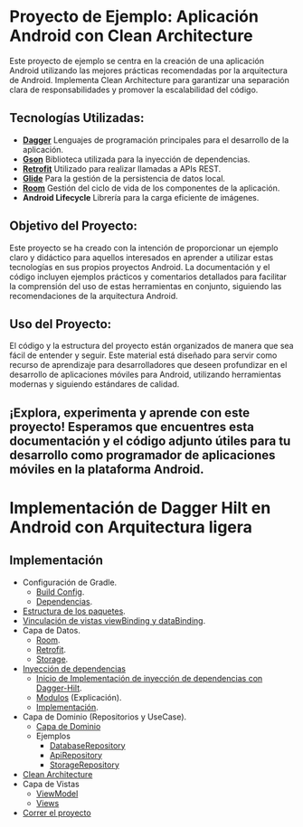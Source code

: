# Proyecto de Ejemplo: Aplicación Android con Clean Architecture

Este proyecto de ejemplo se centra en la creación de una aplicación Android utilizando las mejores
prácticas recomendadas por la arquitectura de Android. Implementa Clean Architecture para garantizar
una separación clara de responsabilidades y promover la escalabilidad del código.

## Tecnologías Utilizadas:

- **[Dagger](https://dagger.dev/dev-guide/android.html)** Lenguajes de programación principales para
  el desarrollo de la aplicación.
- **[Gson](https://github.com/google/gson)** Biblioteca utilizada para la inyección de dependencias.
- **[Retrofit](https://square.github.io/retrofit/)** Utilizado para realizar llamadas a APIs REST.
- **[Glide](https://github.com/bumptech/glide)**  Para la gestión de la persistencia de datos local.
- **[Room](https://developer.android.com/jetpack/androidx/releases/room)** Gestión del ciclo de vida
  de los componentes de la aplicación.
- **Android Lifecycle** Librería para la carga eficiente de imágenes.

## Objetivo del Proyecto:

Este proyecto se ha creado con la intención de proporcionar un ejemplo claro y didáctico para
aquellos interesados en aprender a utilizar estas tecnologías en sus propios proyectos Android. La
documentación y el código incluyen ejemplos prácticos y comentarios detallados para facilitar la
comprensión del uso de estas herramientas en conjunto, siguiendo las recomendaciones de la
arquitectura Android.

## Uso del Proyecto:

El código y la estructura del proyecto están organizados de manera que sea fácil de entender y
seguir. Este material está diseñado para servir como recurso de aprendizaje para desarrolladores que
deseen profundizar en el desarrollo de aplicaciones móviles para Android, utilizando herramientas
modernas y siguiendo estándares de calidad.

¡Explora, experimenta y aprende con este proyecto! Esperamos que encuentres esta documentación y el
código adjunto útiles para tu desarrollo como programador de aplicaciones móviles en la plataforma
Android.
---

# Implementación de Dagger Hilt en Android con Arquitectura ligera

## Implementación

- Configuración de Gradle.
    - [Build Config](Tutorial/BuildConfig.md).
    - [Dependencias](Tutorial/Dependencies.md).
- [Estructura de los paquetes](Tutorial/pakage.md).
- [Vinculación de vistas viewBinding y dataBinding](Tutorial/Binding.md).
- Capa de Datos.
    - [Room](Tutorial/Room.md).
    - [Retrofit](Tutorial/Retrofit.md).
    - [Storage](Tutorial/Storage.md).
- [Inyección de dependencias](Tutorial/DependenciesExplication.md)
  - [Inicio de Implementación de inyección de dependencias con Dagger-Hilt](Tutorial/DependenciesInjection.md).
  - [Modulos](Tutorial/Modulos.md) (Explicación).
  - [Implementación](Tutorial/Implementacion.md).
- Capa de Dominio (Repositorios y UseCase).
    - [Capa de Dominio](Tutorial/Repository.md)
    - Ejemplos
        - [DatabaseRepository](domain/DatabaseRepositoryKts.kt)
        - [ApiRepository](domain/ApiRepositoryKts.kt)
        - [StorageRepository](domain/StorageRepositoryKts.kt)
- [Clean Architecture](Tutorial/CleanArchitecture.md)
- Capa de Vistas
    - [ViewModel](Tutorial/ViewModel.md)
    - [Views](Tutorial/Views.md)
- [Correr el proyecto](Tutorial/Run.md)